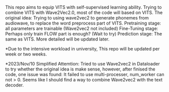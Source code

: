 This repo aims to equip VITS with self-supervised learning ability. 
Trying to combine VITS with Wave2Vec2.0, most of the code will based on VITS.
The original idea: Trying to using wave2vec2 to generate phonemes from audiowave, to replace the word preprocess part of VITS.
Pretraining stage: all parameters are trainable (Wave2vec2 not included)
Fine-Tuning stage: Perhaps only train FLOW part is enough? (Wait to try)
Prediction stage: The same as VITS.
More detailed will be updated later.

*Due to the intensive workload in university, This repo will be updated per week or two weeks. 

*2023/Nov/10 Simplified Attemtion: 
Tried to use Wave2vec2 in Dataloader to try whether the original idea is make sense, however, after finised the code, one issue was found: It failed to use multi-processer, num_worker can not > 0. Seems like I should find a way to combine Wave2vec2 with the text decoder.
